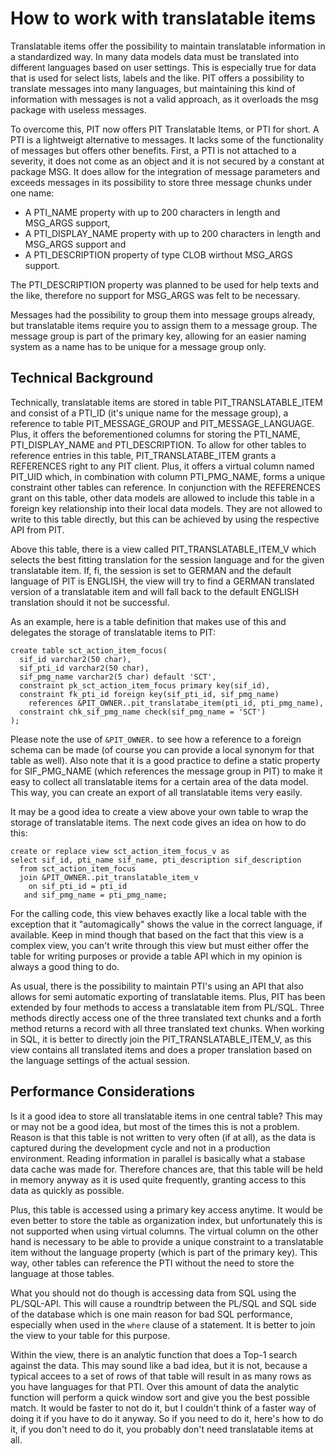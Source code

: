 # How to work with translatable items
Translatable items offer the possibility to maintain translatable information in a standardized way. In many data models data must be translated into different languages based on user settings. This is especially true for data that is used for select lists, labels and the like. PIT offers a possibility to translate messages into many languages, but maintaining this kind of information with messages is not a valid approach, as it overloads the msg package with useless messages.

To overcome this, PIT now offers PIT Translatable Items, or PTI for short. A PTI is a lightweigt alternative to messages. It lacks some of the functionality of messages but offers other benefits. First, a PTI is not attached to a severity, it does not come as an object and it is not secured by a constant at package MSG. It does allow for the integration of message parameters and exceeds messages in its possibility to store three message chunks under one name:

- A PTI_NAME property with up to 200 characters in length and MSG_ARGS support,
- A PTI_DISPLAY_NAME property with up to 200 characters in length and MSG_ARGS support and
- A PTI_DESCRIPTION property of type CLOB wirthout MSG_ARGS support.

The PTI_DESCRIPTION property was planned to be used for help texts and the like, therefore no support for MSG_ARGS was felt to be necessary.

Messages had the possibility to group them into message groups already, but translatable items require you to assign them to a message group. The message group is part of the primary key, allowing for an easier naming system as a name has to be unique for a message group only.


## Technical Background
Technically, translatable items are stored in table PIT_TRANSLATABLE_ITEM and consist of a PTI_ID (it's unique name for the message group),  a reference to table PIT_MESSAGE_GROUP and PIT_MESSAGE_LANGUAGE. Plus, it offers the beforementioned columns for storing the PTI_NAME, PTI_DISPLAY_NAME and PTI_DESCRIPTION. To allow for other tables to reference entries in this table, PIT_TRANSLATABE_ITEM grants a REFERENCES right to any PIT client. Plus, it offers a virtual column named PIT_UID which, in combination with column PTI_PMG_NAME, forms a unique constraint other tables can reference. In conjunction with the REFERENCES grant on this table, other data models are allowed to include this table in a foreign key relationship into their local data models. They are not allowed to write to this table directly, but this can be achieved by using the respective API from PIT.

Above this table, there is a view called PIT_TRANSLATABLE_ITEM_V which selects the best fitting translation for the session language and for the given translatable item. If, fi, the session is set to GERMAN and the default language of PIT is ENGLISH, the view will try to find a GERMAN translated version of a translatable item and will fall back to the default ENGLISH translation should it not be successful.

As an example, here is a table definition that makes use of this and delegates the storage of translatable items to PIT:

```
create table sct_action_item_focus(
  sif_id varchar2(50 char),
  sif_pti_id varchar2(50 char),
  sif_pmg_name varchar2(5 char) default 'SCT',
  constraint pk_sct_action_item_focus primary key(sif_id),
  constraint fk_pti_id foreign key(sif_pti_id, sif_pmg_name)
    references &PIT_OWNER..pit_translatabe_item(pti_id, pti_pmg_name),
  constraint chk_sif_pmg_name check(sif_pmg_name = 'SCT')
);
```

Please note the use of `&PIT_OWNER.` to see how a reference to a foreign schema can be made (of course you can provide a local synonym for that table as well). Also note that it is a good practice to define a static property for SIF_PMG_NAME (which references the message group in PIT) to make it easy to collect all translatable items for a certain area of the data model. This way, you can create an export of all translatable items very easily.

It may be a good idea to create a view above your own table to wrap the storage of translatable items. The next code gives an idea on how to do this:

```
create or replace view sct_action_item_focus_v as
select sif_id, pti_name sif_name, pti_description sif_description
  from sct_action_item_focus
  join &PIT_OWNER..pit_translatable_item_v
    on sif_pti_id = pti_id
   and sif_pmg_name = pti_pmg_name;
```

For the calling code, this view behaves exactly like a local table with the exception that it "automagically" shows the value in the correct language, if available. Keep in mind though that based on the fact that this view is a complex view, you can't write through this view but must either offer the table for writing purposes or provide a table API which in my opinion is always a good thing to do.

As usual, there is the possibility to maintain PTI's using an API that also allows for semi automatic exporting of translatable items. Plus, PIT has been extended by four methods to access a translatable item from PL/SQL. Three methods directly access one of the three translated text chunks and a forth method returns a record with all three translated text chunks. When working in SQL, it is better to directly join the PIT_TRANSLATABLE_ITEM_V, as this view contains all translated items and does a proper translation based on the language settings of the actual session.

## Performance Considerations

Is it a good idea to store all translatable items in one central table? This may or may not be a good idea, but most of the times this is not a problem. Reason is that this table is not written to very often (if at all), as the data is captured during the development cycle and not in a production environment. Reading information in parallel is basically what a stabase data cache was made for. Therefore chances are, that this table will be held in memory anyway as it is used quite frequently, granting access to this data as quickly as possible.

Plus, this table is accessed using a primary key access anytime. It would be even better to store the table as organization index, but unfortunately this is not supported when using virtual columns. The virtual column on the other hand is necessary to be able to provide a unique constraint to a translatable item without the language property (which is part of the primary key). This way, other tables can reference the PTI without the need to store the language at those tables.

What you should not do though is accessing data from SQL using the PL/SQL-API. This will cause a roundtrip between the PL/SQL and SQL side of the database which is one main reason for bad SQL performance, especially when used in the `where` clause of a statement. It is better to join the view to your table for this purpose.

Within the view, there is an analytic function that does a Top-1 search against the data. This may sound like a bad idea, but it is not, because a typical accees to a set of rows of that table will result in as many rows as you have languages for that PTI. Over this amount of data the analytic function will perform a quick window sort and give you the best possible match. It would be faster to not do it, but I couldn't think of a faster way of doing it if you have to do it anyway. So if you need to do it, here's how to do it, if you don't need to do it, you probably don't need translatable items at all.

